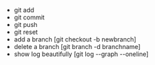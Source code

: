 

+ git add
+ git commit
+ git push
+ git reset
+ add a branch [git checkout -b newbranch]
+ delete a branch [git branch -d branchname] 
+ show log beautifully [git log --graph --oneline]

